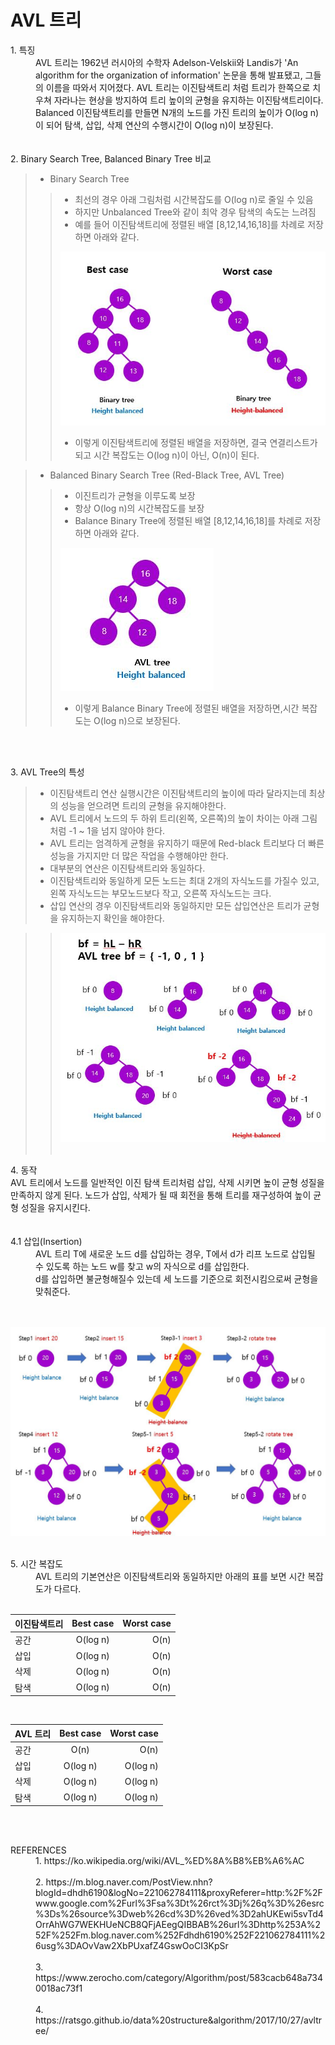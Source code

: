 # AVL 트리
<dl>
  <dt>1. 특징</dt>
  <dd>AVL 트리는 1962년 러시아의 수학자 Adelson-Velskii와 Landis가 
  'An algorithm for the organization of information' 논문을 통해 발표됐고, 그들의 이름을 따와서 지어졌다. AVL 트리는 이진탐색트리 처럼 트리가 한쪽으로 치우쳐 자라나는 현상을 방지하여 트리 높이의 균형을 유지하는 이진탐색트리이다. Balanced 이진탐색트리를 만들면 N개의 노드를 가진 트리의 높이가 O(log n)이 되어 탐색, 삽입, 삭제 연산의 수행시간이 O(log n)이 보장된다.</dd>
  <br></br>

  <dt>2. Binary Search Tree, Balanced Binary Tree 비교</dt>
  
  >* Binary Search Tree
  >>* 최선의 경우 아래 그림처럼 시간복잡도를 O(log n)로 줄일 수 있음
  >>* 하지만 Unbalanced Tree와 같이 최악 경우 탐색의 속도는 느려짐
  >>* 예를 들어 이진탐색트리에 정렬된 배열 [8,12,14,16,18]를 차례로 저장하면 아래와 같다.
  >>
  >>![Nodes](/imgs/binary_tree.png)
  >>
  >>* 이렇게 이진탐색트리에 정렬된 배열을 저장하면, 결국 연결리스트가 되고 시간 복잡도는 O(log n)이 아닌, O(n)이 된다.

  >* Balanced Binary Search Tree (Red-Black Tree, AVL Tree)
  >>* 이진트리가 균형을 이루도록 보장
  >>* 항상 O(log n)의 시간복잡도를 보장
  >>* Balance Binary Tree에 정렬된 배열 [8,12,14,16,18]를 차례로 저장하면 아래와 같다.
  >>
  >>![Nodes](/imgs/avl_tree.png)
  >>
  >>* 이렇게 Balance Binary Tree에 정렬된 배열을 저장하면,시간 복잡도는 O(log n)으로 보장된다.

  <br></br>
  <dt>3. AVL Tree의 특성</dt>
  
  > * 이진탐색트리 연산 실행시간은 이진탐색트리의 높이에 따라 달라지는데 최상의 성능을 얻으려면 트리의 균형을 유지해야한다.
  > * AVL 트리에서 노드의 두 하위 트리(왼쪽, 오른쪽)의 높이 차이는 아래 그림처럼 -1 ~ 1을 넘지 않아야 한다.
  > * AVL 트리는 엄격하게 균형을 유지하기 때문에 Red-black 트리보다 더 빠른 성능을 가지지만 더 많은 작업을 수행해야만 한다.
  > * 대부분의 연산은 이진탐색트리와 동일하다.
  > * 이진탐색트리와 동일하게 모든 노드는 최대 2개의 자식노드를 가질수 있고, 왼쪽 자식노드는 부모노드보다 작고, 오른쪽 자식노드는 크다.
  > * 삽입 연산의 경우 이진탐색트리와 동일하지만 모든 삽입연산은 트리가 균형을 유지하는지 확인을 해야한다.

  >> ![Nodes](/imgs/avl_tree_bf.png)
  <br></br>

  <dt>4. 동작</dt>
  <dt>AVL 트리에서 노드를 일반적인 이진 탐색 트리처럼 삽입, 삭제 시키면 높이 균형 성질을 만족하지 않게 된다. 노드가 삽입, 삭제가 될 때 회전을 통해 트리를 재구성하여 높이 균형 성질을 유지시킨다.</dt>
  <br></br>
  <dt>4.1 삽입(Insertion)</dt>
  <dd>AVL 트리 T에 새로운 노드 d를 삽입하는 경우, T에서 d가 리프 노드로 삽입될 수 있도록 하는 노드 w를 찾고 w의 자식으로 d를 삽입한다.</dd>
  <dd>d를 삽입하면 불균형해질수 있는데 세 노드를 기준으로 회전시킴으로써 균형을 맞춰준다.</dd>
   <br></br>
  
   ![Tree234 정렬 예시](/imgs/avl_tree_insert.png)
   <br></br>

<dt>5. 시간 복잡도</dt>
<dd>AVL 트리의 기본연산은 이진탐색트리와 동일하지만 아래의 표를 보면 시간 복잡도가 다르다.</dd>
<br>

| 이진탐색트리       | Best case           | Worst case  |
| ------------- |:-------------:| -----:|
| 공간      | O(log n) | O(n) |
| 삽입      | O(log n) | O(n) |
| 삭제      | O(log n) | O(n) |
| 탐색      | O(log n) | O(n) |

<br>

| AVL 트리       | Best case           | Worst case  |
| ------------- |:-------------:| -----:|
| 공간      | O(n) | O(n) |
| 삽입      | O(log n) | O(log n) |
| 삭제      | O(log n) | O(log n) |
| 탐색      | O(log n) | O(log n) |

<br></br>


<dt>REFERENCES</dt>
<dd>1. https://ko.wikipedia.org/wiki/AVL_%ED%8A%B8%EB%A6%AC</dd>
<br>
<dd>2. https://m.blog.naver.com/PostView.nhn?blogId=dhdh6190&logNo=221062784111&proxyReferer=http:%2F%2Fwww.google.com%2Furl%3Fsa%3Dt%26rct%3Dj%26q%3D%26esrc%3Ds%26source%3Dweb%26cd%3D%26ved%3D2ahUKEwi5svTd4OrrAhWG7WEKHUeNCB8QFjAEegQIBBAB%26url%3Dhttp%253A%252F%252Fm.blog.naver.com%252Fdhdh6190%252F221062784111%26usg%3DAOvVaw2XbPUxafZ4GswOoCI3KpSr</dd>
<br>
<dd>3. https://www.zerocho.com/category/Algorithm/post/583cacb648a7340018ac73f1</dd>
<br>
<dd>4. https://ratsgo.github.io/data%20structure&algorithm/2017/10/27/avltree/</dd>
</dl>